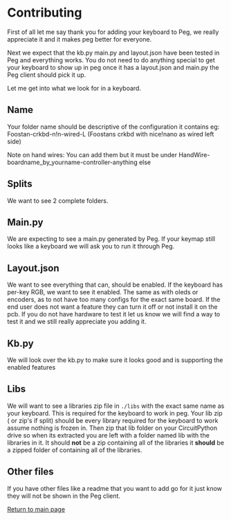 # Contributing

First of all let me say thank you for adding your keyboard to Peg, we really
appreciate it and it makes peg better for everyone.

Next we expect that the kb.py main.py and layout.json have been tested in Peg
and everything works. You do not need to do anything special to get your
keyboard to show up in peg once it has a layout.json and main.py the Peg client
should pick it up.

Let me get into what we look for in a keyboard.

## Name

Your folder name should be descriptive of the configuration it contains eg:
Foostan-crkbd-n!n-wired-L (Foostans crkbd with nice!nano as wired left side)

Note on hand wires: You can add them but it must be under
HandWire-boardname_by_yourname-controller-anything else

## Splits

We want to see 2 complete folders.

## Main.py

We are expecting to see a main.py generated by Peg. If your keymap still looks
like a keyboard we will ask you to run it through Peg.

## Layout.json

We want to see everything that can, should be enabled. If the keyboard has
per-key RGB, we want to see it enabled. The same as with oleds or encoders, as
to not have too many configs for the exact same board. If the end user does not
want a feature they can turn it off or not install it on the pcb. If you do not
have hardware to test it let us know we will find a way to test it and we still
really appreciate you adding it.

## Kb.py

We will look over the kb.py to make sure it looks good and is supporting the enabled features

## Libs

We will want to see a libraries zip file in `./libs` with the exact same name as
your keyboard. This is required for the keyboard to work in peg. Your lib zip (
or zip's if split) should be every library required for the keyboard to work
assume nothing is frozen in. Then zip that lib folder on your CircuitPython
drive so when its extracted you are left with a folder named lib with the
libraries in it. It should **not** be a zip containing all of the libraries it
**should** be a zipped folder of containing all of the libraries.

## Other files

If you have other files like a readme that you want to add go for it just know
they will not be shown in the Peg client.

[Return to main page](./README.md)
